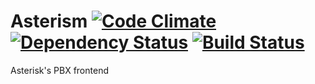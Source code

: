 Asterism [![Code Climate](https://codeclimate.com/github/digitalhelpersleague/asterism/badges/gpa.svg)](https://codeclimate.com/github/digitalhelpersleague/asterism) [![Dependency Status](https://gemnasium.com/digitalhelpersleague/asterism.svg)](https://gemnasium.com/digitalhelpersleague/asterism) [![Build Status](https://travis-ci.org/digitalhelpersleague/asterism.svg?branch=master)](https://travis-ci.org/digitalhelpersleague/asterism)
=======

Asterisk's PBX frontend
